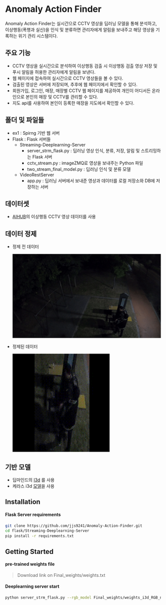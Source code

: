 

# Anomaly Action Finder

Anomaly Action Finder는 실시간으로 CCTV 영상을 딥러닝 모델을 통해 분석하고, 이상행동(폭행과 실신)을 인식 및 분류하면 관리자에게 알림을 보내주고 해당 영상을 기록하는 위기 관리 시스템이다.



## 주요 기능

- CCTV 영상을 실시간으로 분석하여 이상행동 검출 시 이상행동 검출 영상 저장 및 푸시 알림을 허용한 관리자에게 알림을 보낸다.
- 웹 페이지에 접속하여 실시간으로 CCTV 영상들을 볼 수 있다.
- 검출된 영상은 서버에 저장되며, 추후에 웹 페이지에서 확인할 수 있다.
- 회원가입, 로그인, 매장, 매장별 CCTV 웹 페이지를 제공하여 개인이 어디서든 온라인으로 본인의 매장 및 CCTV를 관리할 수 있다.
- 지도 api를 사용하여 본인이 등록한 매장을 지도에서 확인할 수 있다.


## 폴더 및 파일들 

- ex1 : Spirng 기반 웹 서버
- Flask : Flask 서버들
	- Streaming-Deeplearning-Server
		- server_strm_flask.py : 딥러닝 영상 인식, 분류, 저장, 알림 및 스트리밍하는 Flask 서버
		- cctv_stream.py :  imageZMQ로 영상을 보내주는 Python 파일
		- two_stream_final_model.py : 딥러닝 인식 및 분류 모델
	- VideoRestServer 
		- app.py : 딥러닝 서버에서 보내준 영상과 데이터를 로컬 저장소와 DB에 저장하는 서버


## 데이터셋

- [AIHUB](http://www.aihub.or.kr/)의 이상행동 CCTV 영상 데이터를 사용



## 데이터 정제

- 정제 전 데이터
  
  
  ![](image/image1.PNG)
- 정제된 데이터
  
  
  ![](image\image2.PNG)



## 기반 모델

- 딥마인드의 [I3d](https://github.com/deepmind/kinetics-i3d) 를 사용
- 케라스 i3d [모델](https://github.com/dlpbc/keras-kinetics-i3d)을 사용



## Installation

#### Flask Server requirements

```bash
git clone https://github.com/jjs9241/Anomaly-Action-Finder.git
cd flask/Streaming-Deeplearning-Server
pip install -r requirements.txt
```



## Getting Started

#### pre-trained weights file

>Download link on Final_weights/weights.txt 

#### Deeplearning server start

```bash
python server_strm_flask.py --rgb_model Final_weights/weights_i3d_RGB_no_softmax.hdf5
```

